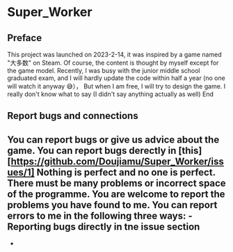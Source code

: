 # Super_Worker
## Preface

  This project was launched on 2023-2-14, it was inspired by a game named "大多数" on Steam. Of course, the content is thought by myself except for the game model. Recently, I was busy with the junior middle school graduated exam, and I will hardly update the code within half a year (no one will watch it anyway 😅）， But when I am free, I will try to design the game. I really don't know what to say (I didn't say anything actually as well)
End
## Report bugs and connections
  You can report bugs or give us advice about the game.
  You can report bugs derectly in [this][https://github.com/Doujiamu/Super_Worker/issues/1]
  Nothing is perfect and no one is perfect. There must be many problems or incorrect space of the programme. You are welcome to report the problems you have found to me. You can report errors to me in the following three ways:
  -Reporting bugs directly in tne issue section 
  -
  -
